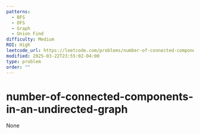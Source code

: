 ```yaml
---
patterns:
  - BFS
  - DFS
  - Graph
  - Union Find
difficulty: Medium
ROI: High
leetcode_url: https://leetcode.com/problems/number-of-connected-components-in-an-undirected-graph/
modified: 2025-03-22T23:55:02-04:00
type: problem
order: ""
---
```


# number-of-connected-components-in-an-undirected-graph

None

